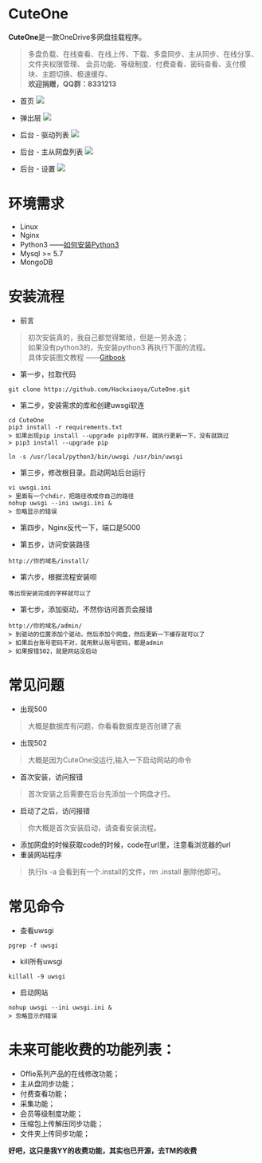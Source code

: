 # CuteOne
**CuteOne**是一款OneDrive多网盘挂载程序。
> 多盘负载、在线查看、在线上传、下载、多盘同步、主从同步、在线分享、文件夹权限管理、
  会员功能、等级制度、付费查看、密码查看、支付模块、主题切换、极速缓存、  
**欢迎捐赠，QQ群：8331213**

* 首页
![](http://ww1.sinaimg.cn/large/a096a6bfly1g19wrs8zf6j21gt0qtdnl.jpg)

* 弹出层
![](http://ww1.sinaimg.cn/large/a096a6bfly1g19wsm3vzvj21gr0qogpi.jpg)

* 后台 - 驱动列表
![](http://ww1.sinaimg.cn/large/a096a6bfly1g19wtafu4uj21hc0ouq5m.jpg)

* 后台 - 主从网盘列表
![](http://ww1.sinaimg.cn/large/a096a6bfly1g19wtss2r4j21hc0ob407.jpg)

* 后台 - 设置
![](http://ww1.sinaimg.cn/large/a096a6bfly1g19wu2zmegj21hc0qq0uz.jpg)


# 环境需求
* Linux
* Nginx
* Python3  ——[如何安装Python3](https://www.cnblogs.com/s-seven/p/9105973.html)
* Mysql >= 5.7
* MongoDB


# 安装流程
* 前言
> 初次安装真的，我自己都觉得繁琐，但是一劳永逸；  
  如果没有python3的，先安装python3 再执行下面的流程。  
  具体安装图文教程  ——[Gitbook](https://wiki.cuteone.cn/)
* 第一步，拉取代码  
```
git clone https://github.com/Hackxiaoya/CuteOne.git  
```
* 第二步，安装需求的库和创建uwsgi软连
```
cd CuteOne
pip3 install -r requirements.txt
> 如果出现pip install --upgrade pip的字样，就执行更新一下，没有就跳过
> pip3 install --upgrade pip

ln -s /usr/local/python3/bin/uwsgi /usr/bin/uwsgi
```
* 第三步，修改根目录。启动网站后台运行   
```
vi uwsgi.ini
> 里面有一个chdir，把路径改成你自己的路径
nohup uwsgi --ini uwsgi.ini &
> 忽略显示的错误
```
* 第四步，Nginx反代一下，端口是5000

* 第五步，访问安装路径
```
http://你的域名/install/
```
* 第六步，根据流程安装呗
```
等出现安装完成的字样就可以了
```
* 第七步，添加驱动，不然你访问首页会报错
```
http://你的域名/admin/
> 到驱动的位置添加个驱动，然后添加个网盘，然后更新一下缓存就可以了
> 如果后台账号密码不对，就用默认账号密码，都是admin
> 如果报错502，就是网站没启动
```




# 常见问题
* 出现500
> 大概是数据库有问题，你看看数据库是否创建了表
* 出现502 
> 大概是因为CuteOne没运行,输入一下启动网站的命令
* 首次安装，访问报错
> 首次安装之后需要在后台先添加一个网盘才行。
* 启动了之后，访问报错
> 你大概是首次安装启动，请查看安装流程。
* 添加网盘的时候获取code的时候，code在url里，注意看浏览器的url
* 重装网站程序
> 执行ls -a 会看到有一个.install的文件，rm .install 删除他即可。


# 常见命令
* 查看uwsgi
```
pgrep -f uwsgi
```
* kill所有uwsgi
```
killall -9 uwsgi
```
* 启动网站
```
nohup uwsgi --ini uwsgi.ini &
> 忽略显示的错误
```



# 未来可能收费的功能列表：
* Offie系列产品的在线修改功能；
* 主从盘同步功能；
* 付费查看功能；
* 采集功能；
* 会员等级制度功能；
* 压缩包上传解压同步功能；
* 文件夹上传同步功能；  

**好吧，这只是我YY的收费功能，其实也已开源，去TM的收费**